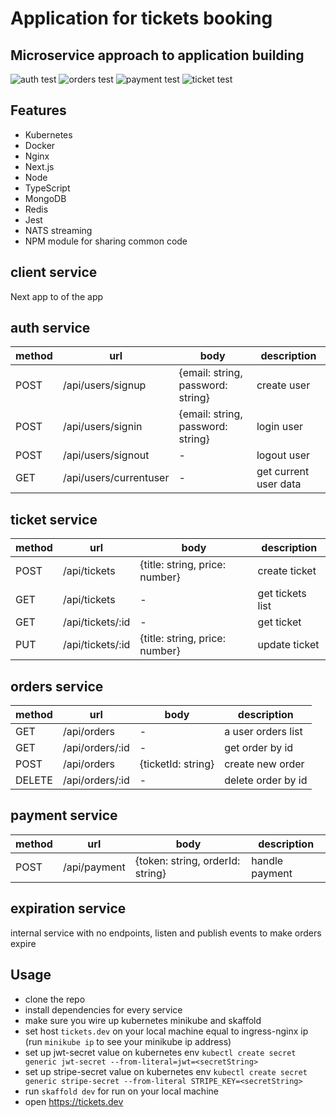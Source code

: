 # Application for tickets booking

## Microservice approach to application building

![auth test](https://github.com/max-im/tickets-app/actions/workflows/auth-test.yaml/badge.svg)
![orders test](https://github.com/max-im/tickets-app/actions/workflows/orders-test.yaml/badge.svg)
![payment test](https://github.com/max-im/tickets-app/actions/workflows/payment-test.yaml/badge.svg)
![ticket test](https://github.com/max-im/tickets-app/actions/workflows/ticket-test.yaml/badge.svg)

## Features

- Kubernetes
- Docker
- Nginx
- Next.js
- Node
- TypeScript
- MongoDB
- Redis
- Jest
- NATS streaming
- NPM module for sharing common code

## client service

Next app to of the app

## auth service

| method | url                    | body                              | description           |
| ------ | ---------------------- | --------------------------------- | --------------------- |
| POST   | /api/users/signup      | {email: string, password: string} | create user           |
| POST   | /api/users/signin      | {email: string, password: string} | login user            |
| POST   | /api/users/signout     | -                                 | logout user           |
| GET    | /api/users/currentuser | -                                 | get current user data |

## ticket service

| method | url              | body                           | description      |
| ------ | ---------------- | ------------------------------ | ---------------- |
| POST   | /api/tickets     | {title: string, price: number} | create ticket    |
| GET    | /api/tickets     | -                              | get tickets list |
| GET    | /api/tickets/:id | -                              | get ticket       |
| PUT    | /api/tickets/:id | {title: string, price: number} | update ticket    |

## orders service

| method | url             | body               | description        |
| ------ | --------------- | ------------------ | ------------------ |
| GET    | /api/orders     | -                  | a user orders list |
| GET    | /api/orders/:id | -                  | get order by id    |
| POST   | /api/orders     | {ticketId: string} | create new order   |
| DELETE | /api/orders/:id | -                  | delete order by id |

## payment service

| method | url          | body                             | description    |
| ------ | ------------ | -------------------------------- | -------------- |
| POST   | /api/payment | {token: string, orderId: string} | handle payment |

## expiration service

internal service with no endpoints, listen and publish events to make orders expire

## Usage

- clone the repo
- install dependencies for every service
- make sure you wire up kubernetes minikube and skaffold
- set host `tickets.dev` on your local machine equal to ingress-nginx ip (run `minikube ip` to see your minikube ip address)
- set up jwt-secret value on kubernetes env `kubectl create secret generic jwt-secret --from-literal=jwt=<secretString>`
- set up stripe-secret value on kubernetes env `kubectl create secret generic stripe-secret --from-literal STRIPE_KEY=<secretString>`
- run `skaffold dev` for run on your local machine
- open https://tickets.dev
